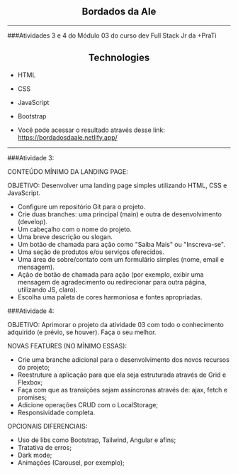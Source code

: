 <h2 align="center">Bordados da Ale</h2>

<hr/>

###Atividades 3 e 4 do Módulo 03 do curso dev Full Stack Jr da +PraTi

<h2 align="center">Technologies</h2>

- HTML
- CSS
- JavaScript
- Bootstrap

- Você pode acessar o resultado através desse link: https://bordadosdaale.netlify.app/

<hr/>

###Atividade 3:

CONTEÚDO MÍNIMO DA LANDING PAGE:

OBJETIVO: Desenvolver uma landing page simples utilizando HTML, CSS e JavaScript.

- Configure um repositório Git para o projeto.
- Crie duas branches: uma principal (main) e outra de desenvolvimento (develop).
- Um cabeçalho com o nome do projeto.
- Uma breve descrição ou slogan.
- Um botão de chamada para ação como "Saiba Mais" ou "Inscreva-se".
- Uma seção de produtos e/ou serviços oferecidos.
- Uma área de sobre/contato com um formulário simples (nome, email e mensagem).
- Ação de botão de chamada para ação (por exemplo, exibir uma mensagem de agradecimento ou redirecionar para outra página, utilizando JS, claro).
- Escolha uma paleta de cores harmoniosa e fontes apropriadas.

###Atividade 4:

OBJETIVO: Aprimorar o projeto da atividade 03 com todo o conhecimento adquirido (e prévio, se houver). Faça o seu melhor.

NOVAS FEATURES (NO MÍNIMO ESSAS):

- Crie uma branche adicional para o desenvolvimento dos novos recursos do projeto;
- Reestruture a aplicação para que ela seja estruturada através de Grid e Flexbox;
- Faça com que as transições sejam assíncronas através de: ajax, fetch e promises;
- Adicione operações CRUD com o LocalStorage;
- Responsividade completa.


OPCIONAIS DIFERENCIAIS:
- Uso de libs como Bootstrap, Tailwind, Angular e afins;
- Tratativa de erros;
- Dark mode;
- Animações (Carousel, por exemplo);
